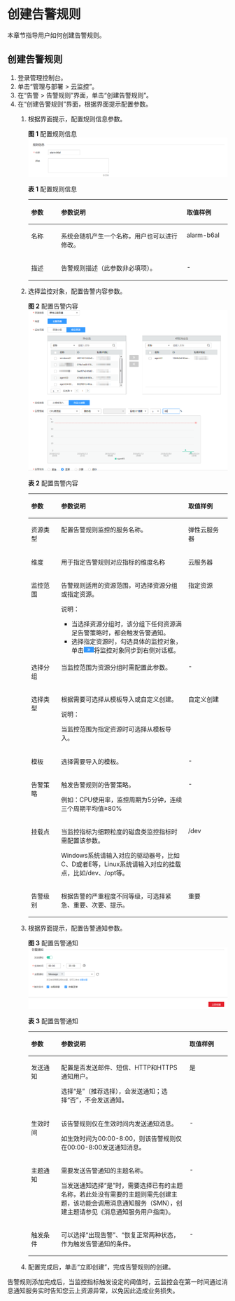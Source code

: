 # 创建告警规则<a name="ZH-CN_TOPIC_0084572213"></a>

本章节指导用户如何创建告警规则。

## 创建告警规则<a name="section62658995171654"></a>

1.  登录管理控制台。
2.  单击“管理与部署 \> 云监控”。
3.  在“告警 \> 告警规则”界面，单击“创建告警规则”。
4.  在“创建告警规则”界面，根据界面提示配置参数。
    1.  根据界面提示，配置规则信息参数。

        **图 1**  配置规则信息<a name="fig283216161388"></a>  
        ![](figures/配置规则信息-8.png "配置规则信息-8")

        **表 1**  配置规则信息

        <a name="table17694105411317"></a>
        <table><thead align="left"><tr id="row18694135418312"><th class="cellrowborder" valign="top" width="14.97%" id="mcps1.2.4.1.1"><p id="p4694195463111"><a name="p4694195463111"></a><a name="p4694195463111"></a>参数</p>
        </th>
        <th class="cellrowborder" valign="top" width="62.96000000000001%" id="mcps1.2.4.1.2"><p id="p12694175417314"><a name="p12694175417314"></a><a name="p12694175417314"></a>参数说明</p>
        </th>
        <th class="cellrowborder" valign="top" width="22.07%" id="mcps1.2.4.1.3"><p id="p156947547311"><a name="p156947547311"></a><a name="p156947547311"></a>取值样例</p>
        </th>
        </tr>
        </thead>
        <tbody><tr id="row17694105423111"><td class="cellrowborder" valign="top" width="14.97%" headers="mcps1.2.4.1.1 "><p id="p7694854113110"><a name="p7694854113110"></a><a name="p7694854113110"></a>名称</p>
        </td>
        <td class="cellrowborder" valign="top" width="62.96000000000001%" headers="mcps1.2.4.1.2 "><p id="p469414543310"><a name="p469414543310"></a><a name="p469414543310"></a>系统会随机产生一个名称，用户也可以进行修改。</p>
        </td>
        <td class="cellrowborder" valign="top" width="22.07%" headers="mcps1.2.4.1.3 "><p id="p1069495418317"><a name="p1069495418317"></a><a name="p1069495418317"></a>alarm-b6al</p>
        </td>
        </tr>
        <tr id="row13694165413316"><td class="cellrowborder" valign="top" width="14.97%" headers="mcps1.2.4.1.1 "><p id="p6694115493116"><a name="p6694115493116"></a><a name="p6694115493116"></a>描述</p>
        </td>
        <td class="cellrowborder" valign="top" width="62.96000000000001%" headers="mcps1.2.4.1.2 "><p id="p0694954103120"><a name="p0694954103120"></a><a name="p0694954103120"></a>告警规则描述（此参数非必填项）。</p>
        </td>
        <td class="cellrowborder" valign="top" width="22.07%" headers="mcps1.2.4.1.3 "><p id="p169465412315"><a name="p169465412315"></a><a name="p169465412315"></a>-</p>
        </td>
        </tr>
        </tbody>
        </table>

    2.  选择监控对象，配置告警内容参数。

        **图 2**  配置告警内容<a name="fig1674320252422"></a>  
        ![](figures/配置告警内容-9.png "配置告警内容-9")

        **表 2**  配置告警内容

        <a name="table1951189104216"></a>
        <table><thead align="left"><tr id="row79491995423"><th class="cellrowborder" valign="top" width="14.970000000000002%" id="mcps1.2.4.1.1"><p id="p1694917913426"><a name="p1694917913426"></a><a name="p1694917913426"></a>参数</p>
        </th>
        <th class="cellrowborder" valign="top" width="63.73000000000001%" id="mcps1.2.4.1.2"><p id="p79496924210"><a name="p79496924210"></a><a name="p79496924210"></a>参数说明</p>
        </th>
        <th class="cellrowborder" valign="top" width="21.3%" id="mcps1.2.4.1.3"><p id="p139491990425"><a name="p139491990425"></a><a name="p139491990425"></a>取值样例</p>
        </th>
        </tr>
        </thead>
        <tbody><tr id="row17949393429"><td class="cellrowborder" valign="top" width="14.970000000000002%" headers="mcps1.2.4.1.1 "><p id="p19949592427"><a name="p19949592427"></a><a name="p19949592427"></a>资源类型</p>
        </td>
        <td class="cellrowborder" valign="top" width="63.73000000000001%" headers="mcps1.2.4.1.2 "><p id="p89497934220"><a name="p89497934220"></a><a name="p89497934220"></a>配置告警规则监控的服务名称。</p>
        </td>
        <td class="cellrowborder" valign="top" width="21.3%" headers="mcps1.2.4.1.3 "><p id="p19494917424"><a name="p19494917424"></a><a name="p19494917424"></a>弹性云服务器</p>
        </td>
        </tr>
        <tr id="row895014917429"><td class="cellrowborder" valign="top" width="14.970000000000002%" headers="mcps1.2.4.1.1 "><p id="p12949993427"><a name="p12949993427"></a><a name="p12949993427"></a>维度</p>
        </td>
        <td class="cellrowborder" valign="top" width="63.73000000000001%" headers="mcps1.2.4.1.2 "><p id="p1694918915428"><a name="p1694918915428"></a><a name="p1694918915428"></a>用于指定告警规则对应指标的维度名称</p>
        </td>
        <td class="cellrowborder" valign="top" width="21.3%" headers="mcps1.2.4.1.3 "><p id="p5949129174211"><a name="p5949129174211"></a><a name="p5949129174211"></a>云服务器</p>
        </td>
        </tr>
        <tr id="row9950199425"><td class="cellrowborder" valign="top" width="14.970000000000002%" headers="mcps1.2.4.1.1 "><p id="p1695069174215"><a name="p1695069174215"></a><a name="p1695069174215"></a>监控范围</p>
        </td>
        <td class="cellrowborder" valign="top" width="63.73000000000001%" headers="mcps1.2.4.1.2 "><p id="p595012916426"><a name="p595012916426"></a><a name="p595012916426"></a>告警规则适用的资源范围，可选择资源分组或指定资源。</p>
        <div class="note" id="note1895019910426"><a name="note1895019910426"></a><a name="note1895019910426"></a><span class="notetitle"> 说明： </span><div class="notebody"><a name="ul895019914215"></a><a name="ul895019914215"></a><ul id="ul895019914215"><li>当选择资源分组时，该分组下任何资源满足告警策略时，都会触发告警通知。</li><li>选择指定资源时，勾选具体的监控对象，单击<a name="image1895029184216"></a><a name="image1895029184216"></a><span><img id="image1895029184216" src="figures/右侧箭头.png" width="22.942500000000003" height="13.234563999999999"></span>将监控对象同步到右侧对话框。</li></ul>
        </div></div>
        </td>
        <td class="cellrowborder" valign="top" width="21.3%" headers="mcps1.2.4.1.3 "><p id="p1195016918422"><a name="p1195016918422"></a><a name="p1195016918422"></a>指定资源</p>
        </td>
        </tr>
        <tr id="row69501099422"><td class="cellrowborder" valign="top" width="14.970000000000002%" headers="mcps1.2.4.1.1 "><p id="p795059104214"><a name="p795059104214"></a><a name="p795059104214"></a>选择分组</p>
        </td>
        <td class="cellrowborder" valign="top" width="63.73000000000001%" headers="mcps1.2.4.1.2 "><p id="p159502912423"><a name="p159502912423"></a><a name="p159502912423"></a>当监控范围为资源分组时需配置此参数。</p>
        </td>
        <td class="cellrowborder" valign="top" width="21.3%" headers="mcps1.2.4.1.3 "><p id="p79501994428"><a name="p79501994428"></a><a name="p79501994428"></a>-</p>
        </td>
        </tr>
        <tr id="row5951139154215"><td class="cellrowborder" valign="top" width="14.970000000000002%" headers="mcps1.2.4.1.1 "><p id="p49501692426"><a name="p49501692426"></a><a name="p49501692426"></a>选择类型</p>
        </td>
        <td class="cellrowborder" valign="top" width="63.73000000000001%" headers="mcps1.2.4.1.2 "><p id="p1295099124214"><a name="p1295099124214"></a><a name="p1295099124214"></a>根据需要可选择从模板导入或自定义创建。</p>
        <div class="note" id="note695013974211"><a name="note695013974211"></a><a name="note695013974211"></a><span class="notetitle"> 说明： </span><div class="notebody"><p id="p39503914210"><a name="p39503914210"></a><a name="p39503914210"></a>当监控范围为指定资源时可选择从模板导入。</p>
        </div></div>
        </td>
        <td class="cellrowborder" valign="top" width="21.3%" headers="mcps1.2.4.1.3 "><p id="p995019910423"><a name="p995019910423"></a><a name="p995019910423"></a>自定义创建</p>
        </td>
        </tr>
        <tr id="row1095129204217"><td class="cellrowborder" valign="top" width="14.970000000000002%" headers="mcps1.2.4.1.1 "><p id="p189513916422"><a name="p189513916422"></a><a name="p189513916422"></a>模板</p>
        </td>
        <td class="cellrowborder" valign="top" width="63.73000000000001%" headers="mcps1.2.4.1.2 "><p id="p795116910422"><a name="p795116910422"></a><a name="p795116910422"></a>选择需要导入的模板。</p>
        </td>
        <td class="cellrowborder" valign="top" width="21.3%" headers="mcps1.2.4.1.3 "><p id="p169511293424"><a name="p169511293424"></a><a name="p169511293424"></a>-</p>
        </td>
        </tr>
        <tr id="row89519954220"><td class="cellrowborder" valign="top" width="14.970000000000002%" headers="mcps1.2.4.1.1 "><p id="p1951159164214"><a name="p1951159164214"></a><a name="p1951159164214"></a>告警策略</p>
        </td>
        <td class="cellrowborder" valign="top" width="63.73000000000001%" headers="mcps1.2.4.1.2 "><p id="p9951189154217"><a name="p9951189154217"></a><a name="p9951189154217"></a>触发告警规则的告警策略。</p>
        <p id="p2095129124217"><a name="p2095129124217"></a><a name="p2095129124217"></a>例如：CPU使用率，监控周期为5分钟，连续三个周期平均值≥80%</p>
        </td>
        <td class="cellrowborder" valign="top" width="21.3%" headers="mcps1.2.4.1.3 "><p id="p29511797423"><a name="p29511797423"></a><a name="p29511797423"></a>-</p>
        </td>
        </tr>
        <tr id="row3951891428"><td class="cellrowborder" valign="top" width="14.970000000000002%" headers="mcps1.2.4.1.1 "><p id="p19951139124214"><a name="p19951139124214"></a><a name="p19951139124214"></a>挂载点</p>
        </td>
        <td class="cellrowborder" valign="top" width="63.73000000000001%" headers="mcps1.2.4.1.2 "><p id="p795116911425"><a name="p795116911425"></a><a name="p795116911425"></a>当监控指标为细颗粒度的磁盘类监控指标时需配置该参数。</p>
        <p id="p04530143561"><a name="p04530143561"></a><a name="p04530143561"></a>Windows系统请输入对应的驱动器号，比如C、D或者E等，Linux系统请输入对应的挂载点，比如/dev、/opt等。</p>
        </td>
        <td class="cellrowborder" valign="top" width="21.3%" headers="mcps1.2.4.1.3 "><p id="p159511497428"><a name="p159511497428"></a><a name="p159511497428"></a>/dev</p>
        </td>
        </tr>
        <tr id="row5951129114220"><td class="cellrowborder" valign="top" width="14.970000000000002%" headers="mcps1.2.4.1.1 "><p id="p179518918423"><a name="p179518918423"></a><a name="p179518918423"></a>告警级别</p>
        </td>
        <td class="cellrowborder" valign="top" width="63.73000000000001%" headers="mcps1.2.4.1.2 "><p id="p169511919421"><a name="p169511919421"></a><a name="p169511919421"></a>根据告警的严重程度不同等级，可选择紧急、重要、次要、提示。</p>
        </td>
        <td class="cellrowborder" valign="top" width="21.3%" headers="mcps1.2.4.1.3 "><p id="p12951098425"><a name="p12951098425"></a><a name="p12951098425"></a>重要</p>
        </td>
        </tr>
        </tbody>
        </table>

    3.  根据界面提示，配置告警通知参数。

        **图 3**  配置告警通知<a name="fig458094616420"></a>  
        ![](figures/配置告警通知-10.png "配置告警通知-10")

        **表 3**  配置告警通知

        <a name="table54161352427"></a>
        <table><thead align="left"><tr id="row13415173554216"><th class="cellrowborder" valign="top" width="14.970000000000002%" id="mcps1.2.4.1.1"><p id="p174151835174212"><a name="p174151835174212"></a><a name="p174151835174212"></a>参数</p>
        </th>
        <th class="cellrowborder" valign="top" width="64.35000000000001%" id="mcps1.2.4.1.2"><p id="p13415123594216"><a name="p13415123594216"></a><a name="p13415123594216"></a>参数说明</p>
        </th>
        <th class="cellrowborder" valign="top" width="20.680000000000003%" id="mcps1.2.4.1.3"><p id="p1341515350422"><a name="p1341515350422"></a><a name="p1341515350422"></a>取值样例</p>
        </th>
        </tr>
        </thead>
        <tbody><tr id="row3415103514420"><td class="cellrowborder" valign="top" width="14.970000000000002%" headers="mcps1.2.4.1.1 "><p id="p1741553594216"><a name="p1741553594216"></a><a name="p1741553594216"></a>发送通知</p>
        </td>
        <td class="cellrowborder" valign="top" width="64.35000000000001%" headers="mcps1.2.4.1.2 "><p id="p1641523534216"><a name="p1641523534216"></a><a name="p1641523534216"></a>配置是否发送邮件、短信、HTTP和HTTPS通知用户。</p>
        <p id="p941583511426"><a name="p941583511426"></a><a name="p941583511426"></a>选择“是”（推荐选择），会发送通知；选择“否”，不会发送通知。</p>
        </td>
        <td class="cellrowborder" valign="top" width="20.680000000000003%" headers="mcps1.2.4.1.3 "><p id="p74151335184220"><a name="p74151335184220"></a><a name="p74151335184220"></a>是</p>
        </td>
        </tr>
        <tr id="row18415153564213"><td class="cellrowborder" valign="top" width="14.970000000000002%" headers="mcps1.2.4.1.1 "><p id="p1241513574211"><a name="p1241513574211"></a><a name="p1241513574211"></a>生效时间</p>
        </td>
        <td class="cellrowborder" valign="top" width="64.35000000000001%" headers="mcps1.2.4.1.2 "><p id="p11415123518423"><a name="p11415123518423"></a><a name="p11415123518423"></a>该告警规则仅在生效时间内发送通知消息。</p>
        <p id="p44151435144210"><a name="p44151435144210"></a><a name="p44151435144210"></a>如生效时间为00:00-8:00，则该告警规则仅在00:00-8:00发送通知消息。</p>
        </td>
        <td class="cellrowborder" valign="top" width="20.680000000000003%" headers="mcps1.2.4.1.3 "><p id="p741543516421"><a name="p741543516421"></a><a name="p741543516421"></a>-</p>
        </td>
        </tr>
        <tr id="row164156354426"><td class="cellrowborder" valign="top" width="14.970000000000002%" headers="mcps1.2.4.1.1 "><p id="p1441533517421"><a name="p1441533517421"></a><a name="p1441533517421"></a>主题通知</p>
        </td>
        <td class="cellrowborder" valign="top" width="64.35000000000001%" headers="mcps1.2.4.1.2 "><p id="p144152035194218"><a name="p144152035194218"></a><a name="p144152035194218"></a>需要发送告警通知的主题名称。</p>
        <p id="p74151035134218"><a name="p74151035134218"></a><a name="p74151035134218"></a>当发送通知选择“是”时，需要选择已有的主题名称，若此处没有需要的主题则需先创建主题，该功能会调用消息通知服务（SMN），创建主题请参见《消息通知服务用户指南》。</p>
        </td>
        <td class="cellrowborder" valign="top" width="20.680000000000003%" headers="mcps1.2.4.1.3 "><p id="p2415163514213"><a name="p2415163514213"></a><a name="p2415163514213"></a>-</p>
        </td>
        </tr>
        <tr id="row1416153504210"><td class="cellrowborder" valign="top" width="14.970000000000002%" headers="mcps1.2.4.1.1 "><p id="p0415235174219"><a name="p0415235174219"></a><a name="p0415235174219"></a>触发条件</p>
        </td>
        <td class="cellrowborder" valign="top" width="64.35000000000001%" headers="mcps1.2.4.1.2 "><p id="p141617354423"><a name="p141617354423"></a><a name="p141617354423"></a>可以选择“出现告警”、“恢复正常两种状态，作为触发告警通知的条件。</p>
        </td>
        <td class="cellrowborder" valign="top" width="20.680000000000003%" headers="mcps1.2.4.1.3 "><p id="p541653518424"><a name="p541653518424"></a><a name="p541653518424"></a>-</p>
        </td>
        </tr>
        </tbody>
        </table>

    4.  配置完成后，单击“立即创建”，完成告警规则的创建。


告警规则添加完成后，当监控指标触发设定的阈值时，云监控会在第一时间通过消息通知服务实时告知您云上资源异常，以免因此造成业务损失。

